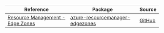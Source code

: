 | Reference | Package | Source |
|---|---|---|
|[Resource Management - Edge Zones](resourcemanager-edgezones-readme.md)|[azure-resourcemanager-edgezones](https://repo1.maven.org/maven2/com/azure/resourcemanager/azure-resourcemanager-edgezones)|[GitHub](https://github.com/Azure/azure-sdk-for-java/blob/main/sdk/edgezones/azure-resourcemanager-edgezones)|
